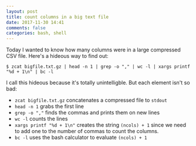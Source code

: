 ```yaml
---
layout: post
title: count columns in a big text file
date: 2017-11-30 14:41
comments: false
categories: bash, shell
---
```


Today I wanted to know how many columns were in a large compressed CSV file. Here's
a hideous way to find out:

```{sh}
$ zcat bigfile.txt.gz | head -n 1 | grep -o "," | wc -l | xargs printf "%d + 1\n" | bc -l
```

I call this hideous because it's totally unintelligble. But each element
isn't so bad:

- `zcat bigfile.txt.gz` concatenates a compressed file to `stdout`
- `head -n 1` grabs the first line
- `grep -o ","` finds the commas and prints them on new lines
- `wc -l` counts the lines
- `xargs printf "%d + 1\n"` creates the string `(ncols) + 1` since we need to add
  one to the number of commas to count the columns.
- `bc -l` uses the bash calculator to evaluate `(ncols) + 1`
